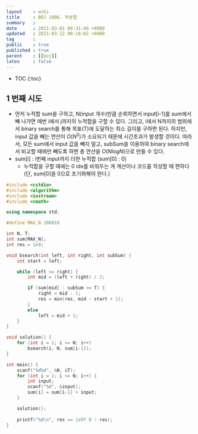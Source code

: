 ```yaml
---
layout    : wiki
title     : BOJ 1806. 부분합
summary   : 
date      : 2021-03-01 09:31:49 +0900
updated   : 2021-03-12 00:18:02 +0900
tag       : 
public    : true
published : true
parent    : [[boj]]
latex     : false
---
```

* TOC
{:toc}

## 1 번째 시도
- 먼저 누적합 sum을 구하고, N(input 개수)만큼 순회하면서 input[i-1]를 sum에서 빼 나가면 매번 i에서 j까지의 누적합을 구할 수 있다. 그리고, i에서 N까지의 범위에서 binary search를 통해 목표(T)에 도달하는 최소 길이를 구하면 된다. 하지만, input 값을 빼는 연산이 $O(N^2)$가 소요되기 때문에 시간초과가 발생할 것이다. 따라서, 모든 sum에서 input 값을 빼지 말고, subSum을 이용하여 binary search에서 비교할 때에만 빼도록 하면 총 연산을 $O(NlogN)$으로 만들 수 있다.
- sum[i] : i번째 input까지 더한 누적합 (sum[0] : 0)
	- 누적합을 구할 때에는 0 idx를 비워두는 게 계산이나 코드를 작성할 때 편하다 (단, sum[0]을 0으로 초기화해야 한다.)  


```cpp
#include <cstdio>
#include <algorithm>
#include <iostream>
#include <cmath>

using namespace std;

#define MAX_N 100010

int N, T;
int sum[MAX_N];
int res = 1e9;

void bsearch(int left, int right, int subSum) {
	int start = left;

	while (left <= right) {
		int mid = (left + right) / 2;

		if (sum[mid] - subSum >= T) {
			right = mid - 1;
			res = min(res, mid - start + 1);
		} 
		else
			left = mid + 1;
	}
}

void solution() {
	for (int i = 1; i <= N; i++)
		bsearch(i, N, sum[i-1]);
}

int main() {
	scanf("%d%d", &N, &T);
	for (int i = 1; i <= N; i++) {
		int input;
		scanf("%d", &input);
		sum[i] = sum[i-1] + input;
	}

	solution();
	
	printf("%d\n", res == 1e9? 0 : res);
}
```
